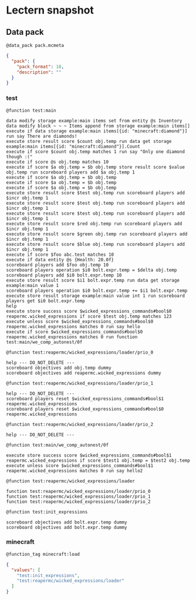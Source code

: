 # Lectern snapshot

## Data pack

`@data_pack pack.mcmeta`

```json
{
  "pack": {
    "pack_format": 18,
    "description": ""
  }
}
```

### test

`@function test:main`

```mcfunction
data modify storage example:main items set from entity @s Inventory
data modify block ~ ~ ~ Items append from storage example:main items[]
execute if data storage example:main items[{id: "minecraft:diamond"}] run say There are diamonds!
execute store result score $count obj.temp run data get storage example:main items[{id: "minecraft:diamond"}].Count
execute if score $count obj.temp matches 1 run say "Only one diamond though :("
execute if score @s obj.temp matches 10
execute if score $a obj.temp = $b obj.temp store result score $value obj.temp run scoreboard players add $a obj.temp 1
execute if score $a obj.temp = $b obj.temp
execute if score $a obj.temp = $b obj.temp
execute if score $a obj.temp = $b obj.temp
execute store result score $test obj.temp run scoreboard players add $incr obj.temp 1
execute store result score $test obj.temp run scoreboard players add $incr obj.temp 1
execute store result score $test obj.temp run scoreboard players add $incr obj.temp 1
execute store result score $red obj.temp run scoreboard players add $incr obj.temp 1
execute store result score $green obj.temp run scoreboard players add $incr obj.temp 1
execute store result score $blue obj.temp run scoreboard players add $incr obj.temp 1
execute if score $foo abc.test matches 10
execute if data entity @s {Health: 20.0f}
scoreboard players add $foo obj.temp 10
scoreboard players operation $i0 bolt.expr.temp = $delta obj.temp
scoreboard players add $i0 bolt.expr.temp 10
execute store result score $i1 bolt.expr.temp run data get storage example:main value 1
scoreboard players operation $i0 bolt.expr.temp += $i1 bolt.expr.temp
execute store result storage example:main value int 1 run scoreboard players get $i0 bolt.expr.temp
help
execute store success score $wicked_expressions_commands#bool$0 reapermc.wicked_expressions if score $test obj.temp matches 123
execute unless score $wicked_expressions_commands#bool$0 reapermc.wicked_expressions matches 0 run say hello
execute if score $wicked_expressions_commands#bool$0 reapermc.wicked_expressions matches 0 run function test:main/we_comp_autonest/0f
```

`@function test:reapermc/wicked_expressions/loader/prio_0`

```mcfunction
help --- DO_NOT_DELETE ---
scoreboard objectives add obj.temp dummy
scoreboard objectives add reapermc.wicked_expressions dummy
```

`@function test:reapermc/wicked_expressions/loader/prio_1`

```mcfunction
help --- DO_NOT_DELETE ---
scoreboard players reset $wicked_expressions_commands#bool$1 reapermc.wicked_expressions
scoreboard players reset $wicked_expressions_commands#bool$0 reapermc.wicked_expressions
```

`@function test:reapermc/wicked_expressions/loader/prio_2`

```mcfunction
help --- DO_NOT_DELETE ---
```

`@function test:main/we_comp_autonest/0f`

```mcfunction
execute store success score $wicked_expressions_commands#bool$1 reapermc.wicked_expressions if score $test1 obj.temp = $test2 obj.temp
execute unless score $wicked_expressions_commands#bool$1 reapermc.wicked_expressions matches 0 run say hello2
```

`@function test:reapermc/wicked_expressions/loader`

```mcfunction
function test:reapermc/wicked_expressions/loader/prio_0
function test:reapermc/wicked_expressions/loader/prio_1
function test:reapermc/wicked_expressions/loader/prio_2
```

`@function test:init_expressions`

```mcfunction
scoreboard objectives add bolt.expr.temp dummy
scoreboard objectives add bolt.expr.temp dummy
```

### minecraft

`@function_tag minecraft:load`

```json
{
  "values": [
    "test:init_expressions",
    "test:reapermc/wicked_expressions/loader"
  ]
}
```
